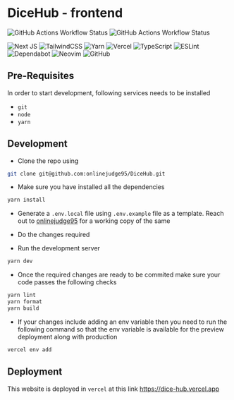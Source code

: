 # DiceHub - frontend

![GitHub Actions Workflow Status](https://img.shields.io/github/actions/workflow/status/onlinejudge95/DiceHub/ci-ui.yml?style=flat-square&logo=githubactions&logoSize=amg&label=CI%20-%20UI)
![GitHub Actions Workflow Status](https://img.shields.io/github/actions/workflow/status/onlinejudge95/DiceHub/cd-ui.yml?style=flat-square&logo=githubactions&logoSize=amg&label=CD%20-%20UI)

![Next JS](https://img.shields.io/badge/Next-black?style=for-the-badge&logo=next.js&logoColor=white)
![TailwindCSS](https://img.shields.io/badge/tailwindcss-%2338B2AC.svg?style=for-the-badge&logo=tailwind-css&logoColor=white)
![Yarn](https://img.shields.io/badge/yarn-%232C8EBB.svg?style=for-the-badge&logo=yarn&logoColor=white)
![Vercel](https://img.shields.io/badge/vercel-%23000000.svg?style=for-the-badge&logo=vercel&logoColor=white)
![TypeScript](https://img.shields.io/badge/typescript-%23007ACC.svg?style=for-the-badge&logo=typescript&logoColor=white)
![ESLint](https://img.shields.io/badge/ESLint-4B3263?style=for-the-badge&logo=eslint&logoColor=white)
![Dependabot](https://img.shields.io/badge/dependabot-025E8C?style=for-the-badge&logo=dependabot&logoColor=white)
![Neovim](https://img.shields.io/badge/NeoVim-%2357A143.svg?&style=for-the-badge&logo=neovim&logoColor=white)
![GitHub](https://img.shields.io/badge/github-%23121011.svg?style=for-the-badge&logo=github&logoColor=white)

## Pre-Requisites

In order to start development, following services needs to be installed

- `git`
- `node`
- `yarn`

## Development

- Clone the repo using

```bash
git clone git@github.com:onlinejudge95/DiceHub.git
```

- Make sure you have installed all the dependencies

```bash
yarn install
```

- Generate a `.env.local` file using `.env.example` file as a template. Reach out to [onlinejudge95](mailto:onlinejudge95@gmail.com) for a working copy of the same

- Do the changes required

- Run the development server

```bash
yarn dev
```

- Once the required changes are ready to be commited make sure your code passes the following checks

```bash
yarn lint
yarn format
yarn build
```

- If your changes include adding an env variable then you need to run the following command so that the env variable is available for the preview deployment along with production

```bash
vercel env add
```

## Deployment

This website is deployed in `vercel` at this link https://dice-hub.vercel.app
